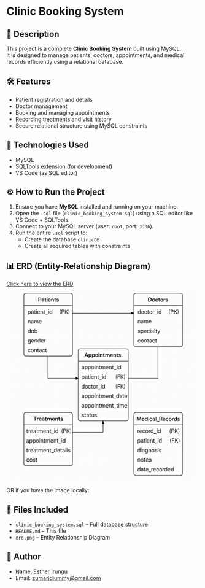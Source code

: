 # Clinic Booking System

## 📄 Description

This project is a complete **Clinic Booking System** built using MySQL.  
It is designed to manage patients, doctors, appointments, and medical records efficiently using a relational database.

## 🛠️ Features

- Patient registration and details
- Doctor management
- Booking and managing appointments
- Recording treatments and visit history
- Secure relational structure using MySQL constraints

## 🧰 Technologies Used

- MySQL
- SQLTools extension (for development)
- VS Code (as SQL editor)

## ⚙️ How to Run the Project

1. Ensure you have **MySQL** installed and running on your machine.
2. Open the `.sql` file (`clinic_booking_system.sql`) using a SQL editor like VS Code + SQLTools.
3. Connect to your MySQL server (user: `root`, port: `3306`).
4. Run the entire `.sql` script to:
   - Create the database `clinicDB`
   - Create all required tables with constraints

## 📊 ERD (Entity-Relationship Diagram)

[Click here to view the ERD](#)  
![ERD Diagram](./erd.png)

OR if you have the image locally:


## 📂 Files Included

- `clinic_booking_system.sql` – Full database structure
- `README.md` – This file
- `erd.png` – Entity Relationship Diagram 

## 📌 Author

- Name: Esther Irungu
- Email: zumaridiummy@gmail.com

